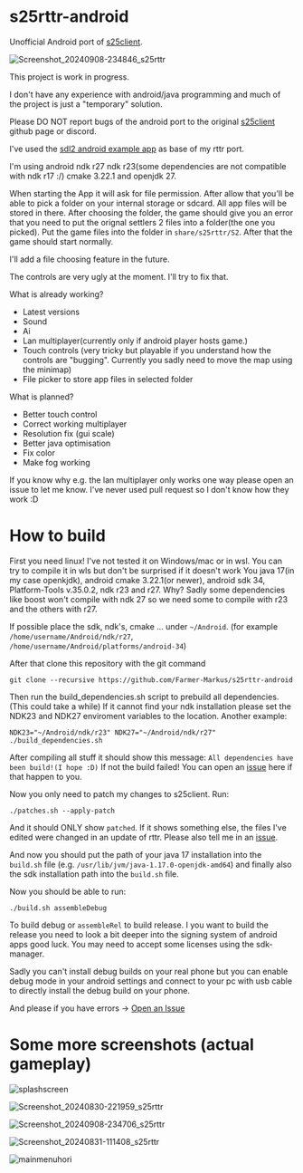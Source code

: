 # s25rttr-android
Unofficial Android port of [s25client](https://github.com/Return-To-The-Roots/s25client).

![Screenshot_20240908-234846_s25rttr](https://github.com/user-attachments/assets/12fee08c-5d90-430c-9be0-94597ca69273)

This project is work in progress.

I don't have any experience with android/java programming and much of the project is just a "temporary" solution.

Please DO NOT report bugs of the android port to the original [s25client](https://github.com/Return-To-The-Roots/s25client) github page or discord.

I've used the [sdl2 android example app](https://github.com/libsdl-org/SDL/tree/SDL2/android-project) as base of my rttr port.

I'm using android ndk r27 ndk r23(some dependencies are not compatible with ndk r17 :/) cmake 3.22.1 and openjdk 27.

When starting the App it will ask for file permission. After allow that you'll be able to pick a folder on your internal storage or sdcard. All app files will be stored in there. After choosing the folder, the game should give you an error that you need to put the orignal settlers 2 files into a folder(the one you picked). Put the game files into the folder in `share/s25rttr/S2`. After that the game should start normally.

I'll add a file choosing feature in the future.

The controls are very ugly at the moment. I'll try to fix that.

What is already working?

- Latest versions
- Sound
- Ai
- Lan multiplayer(currently only if android player hosts game.)
- Touch controls (very tricky but playable if you understand how the controls are "bugging". Currently you sadly need to move the map using the minimap)
- File picker to store app files in selected folder

What is planned?

- Better touch control
- Correct working multiplayer
- Resolution fix (gui scale)
- Better java optimisation
- Fix color
- Make fog working

If you know why e.g. the lan multiplayer only works one way please open an issue to let me know. I've never used pull request so I don't know how they work :D

# How to build

First you need linux! I've not tested it on Windows/mac or in wsl. You can try to compile it in wls but don't be surprised if it doesn't work
You java 17(in my case openkjdk), android cmake 3.22.1(or newer), android sdk 34, Platform-Tools v.35.0.2, ndk r23 and r27. Why? Sadly some dependencies like boost won't compile with ndk 27 so we need some to compile with r23 and the others with r27.

If possible place the sdk, ndk's, cmake ... under `~/Android`. (for example `/home/username/Android/ndk/r27`, `/home/username/Android/platforms/android-34`)

After that clone this repository with the git command

	git clone --recursive https://github.com/Farmer-Markus/s25rttr-android

Then run the build_dependencies.sh script to prebuild all dependencies. (This could take a while)
If it cannot find your ndk installation please set the NDK23 and NDK27 enviroment variables to the location.
Another example:

	NDK23="~/Android/ndk/r23" NDK27="~/Android/ndk/r27" ./build_dependencies.sh

After compiling all stuff it should show this message:
`All dependencies have been build!(I hope :D)`
If not the build failed! You can open an [issue](https://github.com/Farmer-Markus/s25rttr-android/issues) here if that happen to you.

Now you only need to patch my changes to s25client. Run:

	./patches.sh --apply-patch

And it should ONLY show `patched`. If it shows something else, the files I've edited were changed in an update of rttr. Please also tell me in an [issue](https://github.com/Farmer-Markus/s25rttr-android/issues).

And now you should put the path of your java 17 installation into the `build.sh` file (e.g. `/usr/lib/jvm/java-1.17.0-openjdk-amd64`) and finally also the sdk installation path into the `build.sh` file.

Now you should be able to run:

	./build.sh assembleDebug

To build debug or `assembleRel` to build release. I you want to build the release you need to look a bit deeper into the signing system of android apps good luck.
You may need to accept some licenses using the sdk-manager.

Sadly you can't install debug builds on your real phone but you can enable debug mode in your android settings and connect to your pc with usb cable to directly install the debug build on your phone.

And please if you have errors -> [Open an Issue](https://github.com/Farmer-Markus/s25rttr-android/issues)

# Some more screenshots (actual gameplay)
![splashscreen](https://github.com/user-attachments/assets/6f91a771-c61f-4eac-9b38-ea76b4637bdc)

![Screenshot_20240830-221959_s25rttr](https://github.com/user-attachments/assets/c72a0a02-94fb-49fb-bcf1-21ef12a5cab8)

![Screenshot_20240908-234706_s25rttr](https://github.com/user-attachments/assets/8aabc7f4-d591-45e6-9e4b-5d0b92e66356)

![Screenshot_20240831-111408_s25rttr](https://github.com/user-attachments/assets/5e1c24ee-024b-45d8-801f-78af74d43e23)

![mainmenuhori](https://github.com/user-attachments/assets/3070cd40-29a2-426c-8355-58d700ffb179)
